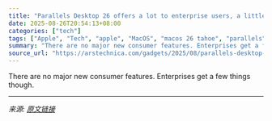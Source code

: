 ```yaml
---
title: "Parallels Desktop 26 offers a lot to enterprise users, a little to consumers"
date: 2025-08-26T20:54:13+08:00
categories: ["tech"]
tags: ["Apple", "Tech", "apple", "MacOS", "macos 26 tahoe", "parallels", "Parallels Desktop", "Parallels Desktop 26", "Virtual Machine", "virtualization", "VM"]
summary: "There are no major new consumer features. Enterprises get a few things though."
source_url: "https://arstechnica.com/gadgets/2025/08/parallels-desktop-26-offers-a-lot-to-enterprise-users-a-little-to-consumers/"
---
```


There are no major new consumer features. Enterprises get a few things though.

---

*来源: [原文链接](https://arstechnica.com/gadgets/2025/08/parallels-desktop-26-offers-a-lot-to-enterprise-users-a-little-to-consumers/)*
